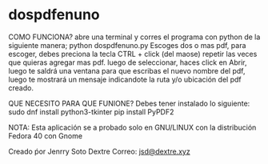 # dospdfenuno
COMO FUNCIONA? abre una terminal y corres el programa con python de la siguiente manera; 
python dospdfenuno.py
Escoges dos o mas pdf, para escoger, debes preciona la tecla CTRL + click (del maose) repetir las veces que quieras agregar mas pdf.
luego de seleccionar, haces click en Abrir, luego te saldrá una ventana para que escribas el nuevo nombre del pdf, luego te mostrará un mensaje indicandote la ruta y/o ubicación del pdf creado.

QUE NECESITO PARA QUE FUNIONE?
Debes tener instalado lo siguiente:
sudo dnf install python3-tkinter
pip install PyPDF2

NOTA:
Esta aplicación se a probado solo en GNU/LINUX con la distribución Fedora 40 con Gnome

Creado ṕor Jenrry Soto Dextre
Correo: jsd@dextre.xyz
